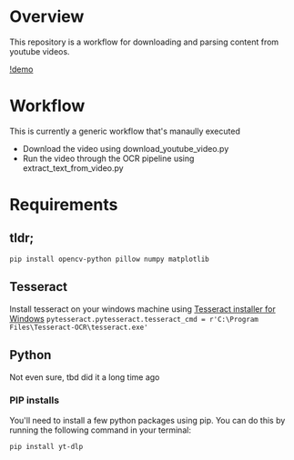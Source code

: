 # Overview
This repository is a workflow for downloading and parsing content from youtube videos.

[!demo](demo.png)
# Workflow
This is currently a generic workflow that's manaully executed
 - Download the video using download_youtube_video.py
 - Run the video through the OCR pipeline using extract_text_from_video.py

# Requirements
## tldr;
```
pip install opencv-python pillow numpy matplotlib
```

## Tesseract
Install tesseract on your windows machine using [Tesseract installer for Windows](https://github.com/UB-Mannheim/tesseract/wiki)
`pytesseract.pytesseract.tesseract_cmd = r'C:\Program Files\Tesseract-OCR\tesseract.exe'`

## Python
Not even sure, tbd did it a long time ago
 
### PIP installs
You'll need to install a few python packages using pip. You can do this by running the following command in your terminal:
```bash
pip install yt-dlp
```


